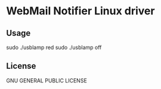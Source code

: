 WebMail Notifier Linux driver
=============================

Usage
-----

sudo ./usblamp red
sudo ./usblamp off

License
-------

GNU GENERAL PUBLIC LICENSE 
